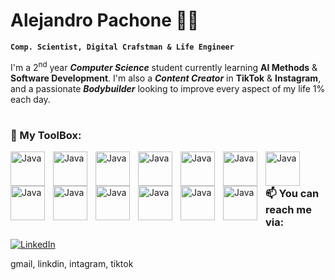 # Alejandro Pachone 💪🎯
**`Comp. Scientist, Digital Crafstman & Life Engineer`**

I'm a 2<sup>nd</sup> year **_Computer Science_** student currently learning **AI Methods** & **Software Development**. I'm also a **_Content Creator_** in **TikTok** & **Instagram**, and a passionate **_Bodybuilder_** looking to improve every aspect of my life 1% each day.
#
### 🧰 My ToolBox:
<img align="left" alt="Java" width="55px" style="padding-right:10px;" src="https://cdn.jsdelivr.net/gh/devicons/devicon/icons/java/java-original-wordmark.svg"/>
<img align="left" alt="Java" width="55px" style="padding-right:10px;" src="https://cdn.jsdelivr.net/gh/devicons/devicon/icons/javascript/javascript-original.svg"/>
<img align="left" alt="Java" width="55px" style="padding-right:10px;" src="https://cdn.jsdelivr.net/gh/devicons/devicon/icons/python/python-original-wordmark.svg"/>
<img align="left" alt="Java" width="55px" style="padding-right:10px;" src="https://cdn.jsdelivr.net/gh/devicons/devicon/icons/c/c-original.svg"/>
<img align="left" alt="Java" width="55px" style="padding-right:10px;" src="https://cdn.jsdelivr.net/gh/devicons/devicon/icons/haskell/haskell-original-wordmark.svg"/>
<img align="left" alt="Java" width="55px" style="padding-right:10px;" src="https://cdn.jsdelivr.net/gh/devicons/devicon/icons/html5/html5-original-wordmark.svg"/>
<img align="left" alt="Java" width="55px" style="padding-right:10px;" src="https://cdn.jsdelivr.net/gh/devicons/devicon/icons/css3/css3-original-wordmark.svg"/>
<img align="left" alt="Java" width="55px" style="padding-right:10px;" src="https://cdn.jsdelivr.net/gh/devicons/devicon/icons/php/php-original.svg"/>
<img align="left" alt="Java" width="55px" style="padding-right:10px;" src="https://cdn.jsdelivr.net/gh/devicons/devicon/icons/mysql/mysql-original-wordmark.svg"/>
<img align="left" alt="Java" width="55px" style="padding-right:10px;" src="https://cdn.jsdelivr.net/gh/devicons/devicon/icons/matlab/matlab-original.svg"/>
<img align="left" alt="Java" width="55px" style="padding-right:10px;" src="https://cdn.jsdelivr.net/gh/devicons/devicon/icons/jupyter/jupyter-original-wordmark.svg"/>
<img align="left" alt="Java" width="55px" style="padding-right:10px;" src="https://cdn.jsdelivr.net/gh/devicons/devicon/icons/numpy/numpy-original-wordmark.svg"/>
<img align="left" alt="Java" width="55px" style="padding-right:10px;" src="https://cdn.jsdelivr.net/gh/devicons/devicon/icons/pandas/pandas-original-wordmark.svg"/>
<br />

#

### 📫 You can reach me via: 
<p align="left">
  <a href="https://www.linkedin.com/in/alejandro-pachone-25b98928b/">
    <img src="https://img.shields.io/badge/LinkedIn-%230077B5.svg?logo=linkedin&logoColor=white" alt="LinkedIn">
  </a>
</p>
gmail, linkdin, intagram, tiktok

<!---
AlejoPH03/AlejoPH03 is a ✨ special ✨ repository because its `README.md` (this file) appears on your GitHub profile.
You can click the Preview link to take a look at your changes.
--->
